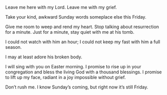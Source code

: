 Leave me here with my Lord. Leave me with my grief.

Take your kind, awkward Sunday words someplace else this Friday.

Give me room to weep and rend my heart. Stop talking about resurrection for a minute. Just for a minute, stay quiet with me at his tomb.

I could not watch with him an hour; I could not keep my fast with him a full season.

I may at least adore his broken body.

I will sing with you on Easter morning. I promise to rise up in your congregation and bless the living God with a thousand blessings. I promise to lift up my face, radiant in a joy impossible without grief.

Don’t rush me. I know Sunday’s coming, but right now it’s still Friday.